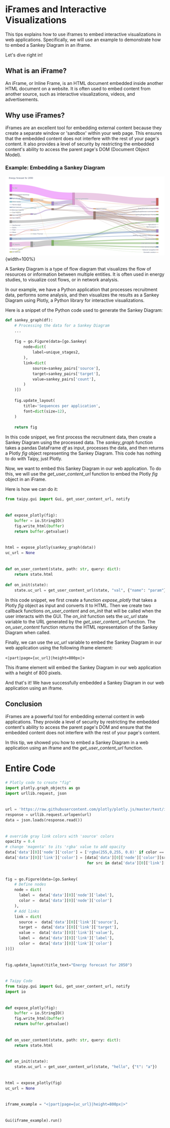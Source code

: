 # iFrames and Interactive Visualizations

This tips explains how to use iframes to embed interactive visualizations in web 
applications. Specifically, we will use an example to demonstrate how to embed a 
Sankey Diagram in an iframe.

Let's dive right in!

## What is an iFrame?

An iFrame, or Inline Frame, is an HTML document embedded inside another HTML document 
on a website. It is often used to embed content from another source, such as 
interactive visualizations, videos, and advertisements.

## Why use iFrames?

iFrames are an excellent tool for embedding external content because they create a 
separate window or 'sandbox' within your web page. This ensures that the embedded 
content does not interfere with the rest of your page's content. It also provides a 
level of security by restricting the embedded content's ability to access the parent 
page's DOM (Document Object Model).

### Example: Embedding a Sankey Diagram

![Sankey Diagram](sankey_diagram.png){width=100%}

A Sankey Diagram is a type of flow diagram that visualizes the flow of resources or 
information between multiple entities. It is often used in energy studies, to 
visualize cost flows, or in network analysis.

In our example, we have a Python application that processes recruitment data, 
performs some analysis, and then visualizes the results as a Sankey Diagram using 
Plotly, a Python library for interactive visualizations.

Here is a snippet of the Python code used to generate the Sankey Diagram:

```python
def sankey_graph(df):
    # Processing the data for a Sankey Diagram
    ...

    fig = go.Figure(data=[go.Sankey(
        node=dict(
            label=unique_stages2, 
        ),
        link=dict(
            source=sankey_pairs['source'],
            target=sankey_pairs['target'],
            value=sankey_pairs['count'],
        )
    )])

    fig.update_layout(
        title='Sequences per application',
        font=dict(size=12),
    )

    return fig
```



In this code snippet, we first process the recruitment data, then create a Sankey 
Diagram using the processed data. The *sankey_graph* function takes a pandas 
DataFrame *df* as input, processes the data, and then returns a Plotly *fig* object 
representing the Sankey Diagram. This code has nothing to do with Taipy, just Plotly.

Now, we want to embed this Sankey Diagram in our web application. To do this, we will 
use the *get_user_content_url* function to embed the Plotly *fig* object in an iFrame.

Here is how we can do it:


```python
from taipy.gui import Gui, get_user_content_url, notify


def expose_plotly(fig):
    buffer = io.StringIO()
    fig.write_html(buffer)
    return buffer.getvalue()


html = expose_plotly(sankey_graph(data))
uc_url = None


def on_user_content(state, path: str, query: dict):
    return state.html

def on_init(state):
    state.uc_url = get_user_content_url(state, "val", {"name": "param"})
```

In this code snippet, we first create a function *expose_plotly* that takes a Plotly 
*fig* object as input and converts it to HTML. Then we create two callback functions 
*on_user_content* and *on_init* that will be called when the user interacts with the 
GUI. The *on_init* function sets the *uc_url* state variable to the URL generated by 
the *get_user_content_url* function. The *on_user_content* function returns the HTML 
representation of the Sankey Diagram when called.

Finally, we can use the *uc_url* variable to embed the Sankey Diagram in our web application using the following iframe element:


`<|part|page={uc_url}|height=800px|>`

This iframe element will embed the Sankey Diagram in our web application with a 
height of 800 pixels.

And that's it! We have successfully embedded a Sankey Diagram in our web application 
using an iframe.

## Conclusion

iFrames are a powerful tool for embedding external content in web applications. They 
provide a level of security by restricting the embedded content's ability to access 
the parent page's DOM and ensure that the embedded content does not interfere with 
the rest of your page's content.

In this tip, we showed you how to embed a Sankey Diagram in a web application using 
an iframe and the *get_user_content_url* function.

# Entire Code

```python
# Plotly code to create "fig"
import plotly.graph_objects as go
import urllib.request, json


url = 'https://raw.githubusercontent.com/plotly/plotly.js/master/test/image/mocks/sankey_energy.json'
response = urllib.request.urlopen(url)
data = json.loads(response.read())


# override gray link colors with 'source' colors
opacity = 0.4
# change 'magenta' to its 'rgba' value to add opacity
data['data'][0]['node']['color'] = ['rgba(255,0,255, 0.8)' if color == "magenta" else color for color in data['data'][0]['node']['color']]
data['data'][0]['link']['color'] = [data['data'][0]['node']['color'][src].replace("0.8", str(opacity))
                                    for src in data['data'][0]['link']['source']]


fig = go.Figure(data=[go.Sankey(
    # Define nodes
    node = dict(
      label =  data['data'][0]['node']['label'],
      color =  data['data'][0]['node']['color']
    ),
    # Add links
    link = dict(
      source =  data['data'][0]['link']['source'],
      target =  data['data'][0]['link']['target'],
      value =  data['data'][0]['link']['value'],
      label =  data['data'][0]['link']['label'],
      color =  data['data'][0]['link']['color']
))])


fig.update_layout(title_text="Energy forecast for 2050")


# Taipy Code
from taipy.gui import Gui, get_user_content_url, notify
import io


def expose_plotly(fig):
    buffer = io.StringIO()
    fig.write_html(buffer)
    return buffer.getvalue()


def on_user_content(state, path: str, query: dict):
    return state.html


def on_init(state):
    state.uc_url = get_user_content_url(state, "hello", {"t": "a"})


html = expose_plotly(fig)
uc_url = None


iframe_example = "<|part|page={uc_url}|height=800px|>"


Gui(iframe_example).run()
```

